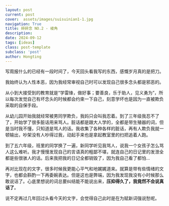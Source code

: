 ```yaml
---
layout: post
current: post
cover:  assets/images/suisuinian1-1.jpg
navigation: True
title: 碎碎念 NO.2 - 棱角
description: 
date: 2024-09-12
tags: [ideas]
class: post-template
subclass: 'post'
author: Hongting
---
```


写周报什么的已经有一段时间了，今天回头看我写的东西，感慨岁月真的是把刀。

我始终认为人性本恶，因为我经常审视自己时可以发现自己很多念头都是邪恶的。

从小到大接受到的教育就是“学雷锋，做好事；要善良，乐于助人，见义勇为”，所以每次发觉自己有坏念头的时候都会约束一下自己，刻意学坏也是因为一直被欺负采取的自保手段。

从幼儿园开始我就经常被男同学欺负，我妈只会叫我忍着。到了三年级我忍不了了，开始学了很多脏话用来骂人。脏话都是跟大人学的，全都是带生殖器的词，但是当时我不懂，只知道是骂人的话。我收集了各种各样的脏话，再有人欺负我就一顿输出，吵架没有人吵得过我，动起手来也是拿起教室里的扫把追着人跑。

到了五六年级，班里的同学换了一遍，新同学听见我骂人，说我一个女孩子怎么骂人这么难听。我才慢慢发现自己的言语真的粗鄙不堪，就连自己的日记里的发泄全都是些很骇人的话。后来我把我的日记全都销毁了，因为我自己看了都怕...

再对比现在的文字，很多时候我更能心平气和地娓娓道来。就算是带有些情绪的文字，也都会斟酌一下再委婉表达。但是这也是弊端，因为我发现我没有小时候那么敢说话了。心底里想说的词总要纠结能不能说出来，<b>压抑得久了，我竟然不会说真话了</b>。

说不定再过几年回过头看今天的文字，会觉得自己此时是在为赋新词强说愁呢。